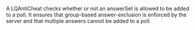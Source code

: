 A LQAntiCheat checks whether or not an answerSet is allowed to be added to a poll. It ensures that group-based answer-exclusion is enforced by the server and that multiple answers cannot be added to a poll.
